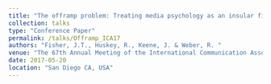 ```yaml
---
title: "The offramp problem: Treating media psychology as an insular field inhibits theoretical and empirical progress"
collection: talks
type: "Conference Paper"
permalink: /talks/Offramp_ICA17
authors: "Fisher, J.T., Huskey, R., Keene, J. & Weber, R. "
venue: "The 67th Annual Meeting of the International Communication Association"
date: 2017-05-20
location: "San Diego CA, USA"
---
```

